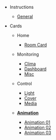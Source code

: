 - Instructions
  - [General](instructions/general.md)

- Cards

  - Home
    - [Room Card](mushroom-cards/home/roomcard-01.md)

  - Monitoring
    - [Clima](mushroom-cards/monitoring/clima-01.md)
    - [Dashboard](mushroom-cards/monitoring/dashboard-01.md)
    - [Misc](mushroom-cards/monitoring/monitoring-01.md)

  - Control
    - [Light](mushroom-cards/control/light-01.md)
    - [Cover](mushroom-cards/control/cover-01.md)
    - [Media](mushroom-cards/control/media-01.md)

  - [**Animation**](mushroom-cards/animation/)
    - [Animation 01](mushroom-cards/animation/animation-01.md)
    - [Animation 02](mushroom-cards/animation/animation-02.md)
    - [Animation 03](mushroom-cards/animation/animation-03.md)